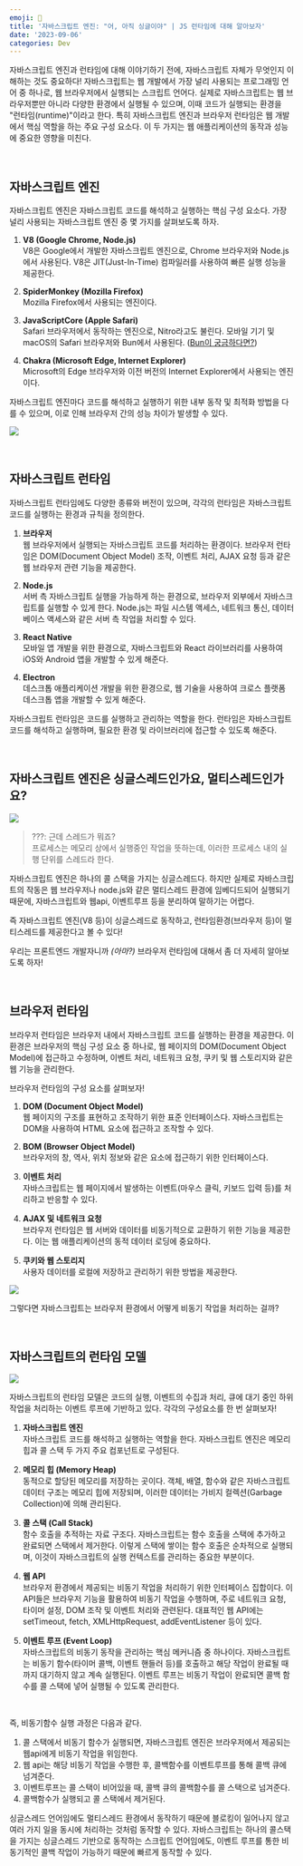 ```yaml
---
emoji: 🏃
title: '자바스크립트 엔진: "어, 아직 싱글이야" | JS 런타임에 대해 알아보자'
date: '2023-09-06'
categories: Dev
---
```


자바스크립트 엔진과 런타임에 대해 이야기하기 전에, 자바스크립트 자체가 무엇인지 이해하는 것도 중요하다! 자바스크립트는 웹 개발에서 가장 널리 사용되는 프로그래밍 언어 중 하나로, 웹 브라우저에서 실행되는 스크립트 언어다. 실제로 자바스크립트는 웹 브라우저뿐만 아니라 다양한 환경에서 실행될 수 있으며, 이때 코드가 실행되는 환경을 "런타임(runtime)"이라고 한다. 특히 자바스크립트 엔진과 브라우저 런타임은 웹 개발에서 핵심 역할을 하는 주요 구성 요소다. 이 두 가지는 웹 애플리케이션의 동작과 성능에 중요한 영향을 미친다.

&nbsp;

## 자바스크립트 엔진

자바스크립트 엔진은 자바스크립트 코드를 해석하고 실행하는 핵심 구성 요소다. 가장 널리 사용되는 자바스크립트 엔진 중 몇 가지를 살펴보도록 하자.

1. **V8 (Google Chrome, Node.js)**  
   V8은 Google에서 개발한 자바스크립트 엔진으로, Chrome 브라우저와 Node.js에서 사용된다. V8은 JIT(Just-In-Time) 컴파일러를 사용하여 빠른 실행 성능을 제공한다.

2. **SpiderMonkey (Mozilla Firefox)**  
   Mozilla Firefox에서 사용되는 엔진이다.

3. **JavaScriptCore (Apple Safari)**  
   Safari 브라우저에서 동작하는 엔진으로, Nitro라고도 불린다. 모바일 기기 및 macOS의 Safari 브라우저와 Bun에서 사용된다. ([Bun이 궁금하다면?](https://www.jeong-min.com/51-bun/))

4. **Chakra (Microsoft Edge, Internet Explorer)**  
   Microsoft의 Edge 브라우저와 이전 버전의 Internet Explorer에서 사용되는 엔진이다.

자바스크립트 엔진마다 코드를 해석하고 실행하기 위한 내부 동작 및 최적화 방법을 다를 수 있으며, 이로 인해 브라우저 간의 성능 차이가 발생할 수 있다.

![](0.jpeg)

&nbsp;

## 자바스크립트 런타임

자바스크립트 런타임에도 다양한 종류와 버전이 있으며, 각각의 런타임은 자바스크립트 코드를 실행하는 환경과 규칙을 정의한다.

1. **브라우저**  
   웹 브라우저에서 실행되는 자바스크립트 코드를 처리하는 환경이다. 브라우저 런타임은 DOM(Document Object Model) 조작, 이벤트 처리, AJAX 요청 등과 같은 웹 브라우저 관련 기능을 제공한다.

2. **Node.js**  
   서버 측 자바스크립트 실행을 가능하게 하는 환경으로, 브라우저 외부에서 자바스크립트를 실행할 수 있게 한다. Node.js는 파일 시스템 액세스, 네트워크 통신, 데이터베이스 액세스와 같은 서버 측 작업을 처리할 수 있다.

3. **React Native**  
   모바일 앱 개발을 위한 환경으로, 자바스크립트와 React 라이브러리를 사용하여 iOS와 Android 앱을 개발할 수 있게 해준다.

4. **Electron**  
   데스크톱 애플리케이션 개발을 위한 환경으로, 웹 기술을 사용하여 크로스 플랫폼 데스크톱 앱을 개발할 수 있게 해준다.

자바스크립트 런타임은 코드를 실행하고 관리하는 역할을 한다. 런타임은 자바스크립트 코드를 해석하고 실행하며, 필요한 환경 및 라이브러리에 접근할 수 있도록 해준다.

&nbsp;

## 자바스크립트 엔진은 싱글스레드인가요, 멀티스레드인가요?

![](1.jpeg)

> ???: 근데 스레드가 뭐죠?  
> 프로세스는 메모리 상에서 실행중인 작업을 뜻하는데, 이러한 프로세스 내의 실행 단위를 스레드라 한다.

자바스크립트 엔진은 하나의 콜 스택을 가지는 싱글스레드다. 하지만 실제로 자바스크립트의 작동은 웹 브라우저나 node.js와 같은 멀티스레드 환경에 임베디드되어 실행되기 때문에, 자바스크립트와 웹api, 이벤트루프 등을 분리하여 말하기는 어렵다.

즉 자바스크립트 엔진(V8 등)이 싱글스레드로 동작하고, 런타임환경(브라우저 등)이 멀티스레드를 제공한다고 볼 수 있다!

우리는 프론트엔드 개발자니까 *(아마?)* 브라우저 런타임에 대해서 좀 더 자세히 알아보도록 하자!

&nbsp;

## 브라우저 런타임

브라우저 런타임은 브라우저 내에서 자바스크립트 코드를 실행하는 환경을 제공한다. 이 환경은 브라우저의 핵심 구성 요소 중 하나로, 웹 페이지의 DOM(Document Object Model)에 접근하고 수정하며, 이벤트 처리, 네트워크 요청, 쿠키 및 웹 스토리지와 같은 웹 기능을 관리한다.

브라우저 런타임의 구성 요소를 살펴보자!

1. **DOM (Document Object Model)**  
   웹 페이지의 구조를 표현하고 조작하기 위한 표준 인터페이스다. 자바스크립트는 DOM을 사용하여 HTML 요소에 접근하고 조작할 수 있다.

2. **BOM (Browser Object Model)**  
   브라우저의 창, 역사, 위치 정보와 같은 요소에 접근하기 위한 인터페이스다.

3. **이벤트 처리**  
   자바스크립트는 웹 페이지에서 발생하는 이벤트(마우스 클릭, 키보드 입력 등)를 처리하고 반응할 수 있다.

4. **AJAX 및 네트워크 요청**  
   브라우저 런타임은 웹 서버와 데이터를 비동기적으로 교환하기 위한 기능을 제공한다. 이는 웹 애플리케이션의 동적 데이터 로딩에 중요하다.

5. **쿠키와 웹 스토리지**  
   사용자 데이터를 로컬에 저장하고 관리하기 위한 방법을 제공한다.

![](2.png)

그렇다면 자바스크립트는 브라우저 환경에서 어떻게 비동기 작업을 처리하는 걸까?

&nbsp;

## 자바스크립트의 런타임 모델

![](3.png)

자바스크립트의 런타임 모델은 코드의 실행, 이벤트의 수집과 처리, 큐에 대기 중인 하위 작업을 처리하는 이벤트 루프에 기반하고 있다. 각각의 구성요소를 한 번 살펴보자!

1. **자바스크립트 엔진**  
   자바스크립트 코드를 해석하고 실행하는 역할을 한다. 자바스크립트 엔진은 메모리 힙과 콜 스택 두 가지 주요 컴포넌트로 구성된다.

2. **메모리 힙 (Memory Heap)**  
   동적으로 할당된 메모리를 저장하는 곳이다. 객체, 배열, 함수와 같은 자바스크립트 데이터 구조는 메모리 힙에 저장되며, 이러한 데이터는 가비지 컬렉션(Garbage Collection)에 의해 관리된다.

3. **콜 스택 (Call Stack)**  
   함수 호출을 추적하는 자료 구조다. 자바스크립트는 함수 호출을 스택에 추가하고 완료되면 스택에서 제거한다. 이렇게 스택에 쌓이는 함수 호출은 순차적으로 실행되며, 이것이 자바스크립트의 실행 컨텍스트를 관리하는 중요한 부분이다.

4. **웹 API**  
   브라우저 환경에서 제공되는 비동기 작업을 처리하기 위한 인터페이스 집합이다. 이 API들은 브라우저 기능을 활용하여 비동기 작업을 수행하며, 주로 네트워크 요청, 타이머 설정, DOM 조작 및 이벤트 처리와 관련된다. 대표적인 웹 API에는 setTimeout, fetch, XMLHttpRequest, addEventListener 등이 있다.

5. **이벤트 루프 (Event Loop)**  
   자바스크립트의 비동기 동작을 관리하는 핵심 메커니즘 중 하나이다. 자바스크립트는 비동기 함수(타이머 콜백, 이벤트 핸들러 등)를 호출하고 해당 작업이 완료될 때까지 대기하지 않고 계속 실행된다. 이벤트 루프는 비동기 작업이 완료되면 콜백 함수를 콜 스택에 넣어 실행될 수 있도록 관리한다.

&nbsp;

즉, 비동기함수 실행 과정은 다음과 같다.

1. 콜 스택에서 비동기 함수가 실행되면, 자바스크립트 엔진은 브라우저에서 제공되는 웹api에게 비동기 작업을 위임한다.
2. 웹 api는 해당 비동기 작업을 수행한 후, 콜백함수를 이벤트루프를 통해 콜백 큐에 넘겨준다.
3. 이벤트루프는 콜 스택이 비어있을 때, 콜백 큐의 콜백함수를 콜 스택으로 넘겨준다.
4. 콜백함수가 실행되고 콜 스택에서 제거된다.

싱글스레드 언어임에도 멀티스레드 환경에서 동작하기 때문에 블로킹이 일어나지 않고 여러 가지 일을 동시에 처리하는 것처럼 동작할 수 있다. 자바스크립트는 하나의 콜스택을 가지는 싱글스레드 기반으로 동작하는 스크립트 언어임에도, 이벤트 루프를 통한 비동기적인 콜백 작업이 가능하기 때문에 빠르게 동작할 수 있다.

```toc
```